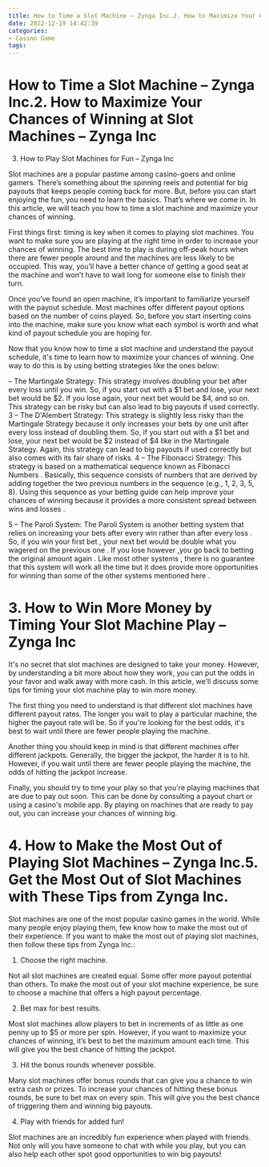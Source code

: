 ```yaml
---
title: How to Time a Slot Machine – Zynga Inc.2. How to Maximize Your Chances of Winning at Slot Machines – Zynga Inc
date: 2022-12-19 14:42:39
categories:
- Casino Game
tags:
---
```



#  How to Time a Slot Machine – Zynga Inc.2. How to Maximize Your Chances of Winning at Slot Machines – Zynga Inc
3. How to Play Slot Machines for Fun – Zynga Inc

Slot machines are a popular pastime among casino-goers and online gamers. There’s something about the spinning reels and potential for big payouts that keeps people coming back for more. But, before you can start enjoying the fun, you need to learn the basics. That’s where we come in. In this article, we will teach you how to time a slot machine and maximize your chances of winning.

First things first: timing is key when it comes to playing slot machines. You want to make sure you are playing at the right time in order to increase your chances of winning. The best time to play is during off-peak hours when there are fewer people around and the machines are less likely to be occupied. This way, you’ll have a better chance of getting a good seat at the machine and won’t have to wait long for someone else to finish their turn.

Once you’ve found an open machine, it’s important to familiarize yourself with the payout schedule. Most machines offer different payout options based on the number of coins played. So, before you start inserting coins into the machine, make sure you know what each symbol is worth and what kind of payout schedule you are hoping for.

Now that you know how to time a slot machine and understand the payout schedule, it's time to learn how to maximize your chances of winning. One way to do this is by using betting strategies like the ones below:

– The Martingale Strategy: This strategy involves doubling your bet after every loss until you win. So, if you start out with a $1 bet and lose, your next bet would be $2. If you lose again, your next bet would be $4, and so on. This strategy can be risky but can also lead to big payouts if used correctly.
3 – The D'Alembert Strategy: This strategy is slightly less risky than the Martingale Strategy because it only increases your bets by one unit after every loss instead of doubling them. So, if you start out with a $1 bet and lose, your next bet would be $2 instead of $4 like in the Martingale Strategy. Again, this strategy can lead to big payouts if used correctly but also comes with its fair share of risks.
4 – The Fibonacci Strategy: This strategy is based on a mathematical sequence known as Fibonacci Numbers . Basically, this sequence consists of numbers that are derived by adding together the two previous numbers in the sequence (e.g., 1, 2, 3, 5, 8). Using this sequence as your betting guide can help improve your chances of winning because it provides a more consistent spread between wins and losses . 

 5 – The Paroli System: The Paroli System is another betting system that relies on increasing your bets after every win rather than after every loss . So, if you win your first bet , your next bet would be double what you wagered on the previous one . If you lose however ,you go back to betting the original amount again . Like most other systems , there is no guarantee that this system will work all the time but it does provide more opportunities for winning than some of the other systems mentioned here .

# 3. How to Win More Money by Timing Your Slot Machine Play – Zynga Inc

It's no secret that slot machines are designed to take your money. However, by understanding a bit more about how they work, you can put the odds in your favor and walk away with more cash. In this article, we'll discuss some tips for timing your slot machine play to win more money.

The first thing you need to understand is that different slot machines have different payout rates. The longer you wait to play a particular machine, the higher the payout rate will be. So if you're looking for the best odds, it's best to wait until there are fewer people playing the machine.

Another thing you should keep in mind is that different machines offer different jackpots. Generally, the bigger the jackpot, the harder it is to hit. However, if you wait until there are fewer people playing the machine, the odds of hitting the jackpot increase.

Finally, you should try to time your play so that you're playing machines that are due to pay out soon. This can be done by consulting a payout chart or using a casino's mobile app. By playing on machines that are ready to pay out, you can increase your chances of winning big.

# 4. How to Make the Most Out of Playing Slot Machines – Zynga Inc.5. Get the Most Out of Slot Machines with These Tips from Zynga Inc.

Slot machines are one of the most popular casino games in the world. While many people enjoy playing them, few know how to make the most out of their experience. If you want to make the most out of playing slot machines, then follow these tips from Zynga Inc.:

1. Choose the right machine.

Not all slot machines are created equal. Some offer more payout potential than others. To make the most out of your slot machine experience, be sure to choose a machine that offers a high payout percentage.

2. Bet max for best results.

Most slot machines allow players to bet in increments of as little as one penny up to $5 or more per spin. However, if you want to maximize your chances of winning, it’s best to bet the maximum amount each time. This will give you the best chance of hitting the jackpot.

3. Hit the bonus rounds whenever possible.

Many slot machines offer bonus rounds that can give you a chance to win extra cash or prizes. To increase your chances of hitting these bonus rounds, be sure to bet max on every spin. This will give you the best chance of triggering them and winning big payouts.

4. Play with friends for added fun!

Slot machines are an incredibly fun experience when played with friends. Not only will you have someone to chat with while you play, but you can also help each other spot good opportunities to win big payouts!